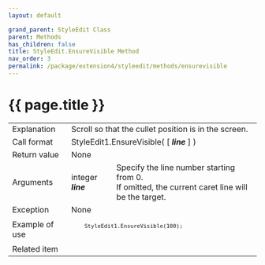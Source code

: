 ```yaml
---
layout: default

grand_parent: StyleEdit Class
parent: Methods
has_children: false
title: StyleEdit.EnsureVisible Method
nav_order: 3
permalink: /package/extension4/styleedit/methods/ensurevisible
---
```

# {{ page.title }}

<table>
  <tr>
    <td>Explanation</td>
    <td colspan="2">Scroll so that the cullet position is in the screen.</td>
  </tr>
  <tr>
    <td>Call format</td>
    <td colspan="2">StyleEdit1.EnsureVisible( [ <b><i>line</i></b> ] )</td>
  </tr>
  <tr>
    <td>Return value</td>
    <td colspan="2">None</td>
  </tr>  
  <tr>
    <td>Arguments</td>
    <td>integer <b><i>line</i></b></td>
    <td>Specify the line number starting from 0.<br>If omitted, the current caret line will be the target.</td>
  </tr>
  <tr>
    <td>Exception</td>
    <td colspan="2">None</td>
  </tr>
  <tr>
    <td>Example of use</td>
    <td colspan="2"><code><pre>
    StyleEdit1.EnsureVisible(100);
    </pre></code></td>
  </tr>
  <tr>
    <td>Related item</td>
    <td colspan="2"></td>
  </tr>
</table>